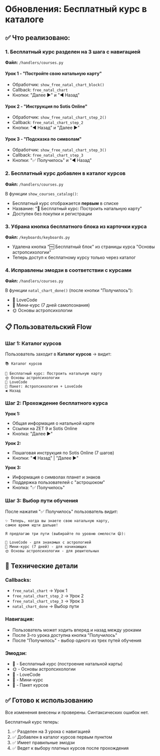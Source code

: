 # Обновления: Бесплатный курс в каталоге

## ✅ Что реализовано:

### 1. **Бесплатный курс разделен на 3 шага с навигацией**

**Файл:** `/handlers/courses.py`

#### Урок 1 - "Постройте свою натальную карту"
- Обработчик: `show_free_natal_chart_block()`
- Callback: `free_natal_chart`
- Кнопки: "Далее ▶️" и "◀️ Назад"

#### Урок 2 - "Инструкция по Sotis Online"
- Обработчик: `show_free_natal_chart_step_2()`
- Callback: `free_natal_chart_step_2`
- Кнопки: "◀️ Назад" и "Далее ▶️"

#### Урок 3 - "Подсказка по символам"
- Обработчик: `show_free_natal_chart_step_3()`
- Callback: `free_natal_chart_step_3`
- Кнопки: "✅ Получилось" и "◀️ Назад"

### 2. **Бесплатный курс добавлен в каталог курсов**

**Файл:** `/handlers/courses.py`

В функции `show_courses_catalog()`:
- Бесплатный курс отображается **первым** в списке
- Название: "🔮 Бесплатный курс: Построить натальную карту"
- Доступен без покупки и регистрации

### 3. **Убрана кнопка бесплатного блока из карточки курса**

**Файл:** `/keyboards/keyboards.py`

- Удалена кнопка "🆓 Бесплатный блок" из страницы курса "Основы астропсихологии"
- Теперь доступ к бесплатному курсу только через каталог

### 4. **Исправлены эмодзи в соответствии с курсами**

**Файл:** `/handlers/courses.py`

В функции `natal_chart_done()` (после кнопки "Получилось"):
- 💞 LoveCode
- 🌌 Мини-курс (7 дней самопознания)
- 🌞 Основы астропсихологии

## 📋 Пользовательский Flow

### Шаг 1: Каталог курсов
Пользователь заходит в **Каталог курсов** → видит:
```
📚 Каталог курсов

🔮 Бесплатный курс: Построить натальную карту
🌞 Основы астропсихологии
💞 LoveCode
🌙 Пакет: Астропсихология + LoveCode
◀️ Назад
```

### Шаг 2: Прохождение бесплатного курса

**Урок 1:**
- Общая информация о натальной карте
- Ссылки на ZET 9 и Sotis Online
- Кнопка: "Далее ▶️"

**Урок 2:**
- Пошаговая инструкция по Sotis Online (7 шагов)
- Кнопки: "◀️ Назад" | "Далее ▶️"

**Урок 3:**
- Информация о символах планет и знаков
- Поддержка пользователей с "астрошоком"
- Кнопка: "✅ Получилось"

### Шаг 3: Выбор пути обучения

После нажатия "✅ Получилось" пользователь видит:
```
✨ Теперь, когда вы знаете свою натальную карту, 
самое время идти дальше!

Я предлагаю три пути (выбирайте по уровню смелости 😄):

💞 LoveCode - для знакомых с астрологией
🌌 Мини-курс (7 дней) - для начинающих
🌞 Основы астропсихологии - для решительных
```

## 🔧 Технические детали

### Callbacks:
- `free_natal_chart` → Урок 1
- `free_natal_chart_step_2` → Урок 2
- `free_natal_chart_step_3` → Урок 3
- `natal_chart_done` → Выбор пути

### Навигация:
- Пользователь может ходить вперед и назад между уроками
- После 3-го урока доступна кнопка "Получилось"
- После "Получилось" - выбор одного из трех путей обучения

### Эмодзи:
- 🔮 - Бесплатный курс (построение натальной карты)
- 🌞 - Основы астропсихологии
- 💞 - LoveCode
- 🌌 - Мини-курс
- 🌙 - Пакет курсов

## ✅ Готово к использованию

Все изменения внесены и проверены. Синтаксических ошибок нет.

Бесплатный курс теперь:
1. ✅ Разделен на 3 урока с навигацией
2. ✅ Добавлен в каталог курсов первым пунктом
3. ✅ Имеет правильные эмодзи
4. ✅ Ведет к выбору платных курсов после прохождения

